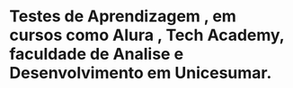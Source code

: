 # Testes de Aprendizagem , em cursos como Alura , Tech Academy, faculdade de Analise e Desenvolvimento em Unicesumar.

